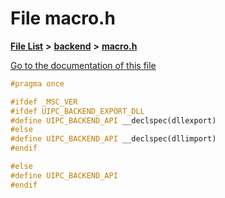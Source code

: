 

# File macro.h

[**File List**](files.md) **>** [**backend**](dir_53d62147b82bd29328805b2087bd1012.md) **>** [**macro.h**](backend_2macro_8h.md)

[Go to the documentation of this file](backend_2macro_8h.md)


```C++
#pragma once

#ifdef _MSC_VER
#ifdef UIPC_BACKEND_EXPORT_DLL
#define UIPC_BACKEND_API __declspec(dllexport)
#else
#define UIPC_BACKEND_API __declspec(dllimport)
#endif

#else
#define UIPC_BACKEND_API
#endif
```


